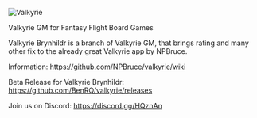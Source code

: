 ![Valkyrie](https://raw.githubusercontent.com/NPBruce/valkyrie/master/web/banner.png)

Valkyrie GM for Fantasy Flight Board Games

Valkyrie Brynhildr is a branch of Valkyrie GM, that brings rating and many other fix to the already great Valkyrie app by NPBruce.

Information:
https://github.com/NPBruce/valkyrie/wiki

Beta Release for Valkyrie Brynhildr:
https://github.com/BenRQ/valkyrie/releases


Join us on Discord: https://discord.gg/HQznAn

